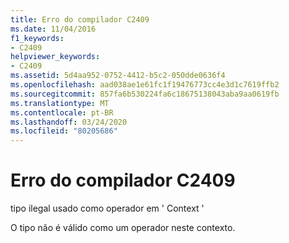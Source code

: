 ```yaml
---
title: Erro do compilador C2409
ms.date: 11/04/2016
f1_keywords:
- C2409
helpviewer_keywords:
- C2409
ms.assetid: 5d4aa952-0752-4412-b5c2-050dde0636f4
ms.openlocfilehash: aad038ae1e61fc1f19476773cc4e3d1c7619ffb2
ms.sourcegitcommit: 857fa6b530224fa6c18675138043aba9aa0619fb
ms.translationtype: MT
ms.contentlocale: pt-BR
ms.lasthandoff: 03/24/2020
ms.locfileid: "80205686"
---
```

# <a name="compiler-error-c2409"></a>Erro do compilador C2409

tipo ilegal usado como operador em ' Context '

O tipo não é válido como um operador neste contexto.
